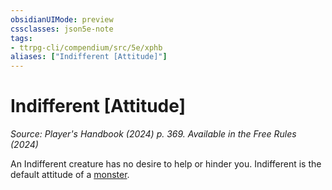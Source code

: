 ```yaml
---
obsidianUIMode: preview
cssclasses: json5e-note
tags:
- ttrpg-cli/compendium/src/5e/xphb
aliases: ["Indifferent [Attitude]"]
---
```

# Indifferent [Attitude]
*Source: Player's Handbook (2024) p. 369. Available in the Free Rules (2024)* 

An Indifferent creature has no desire to help or hinder you. Indifferent is the default attitude of a [monster](2-Mechanics/CLI/rules/variant-rules/monster-xphb.md).